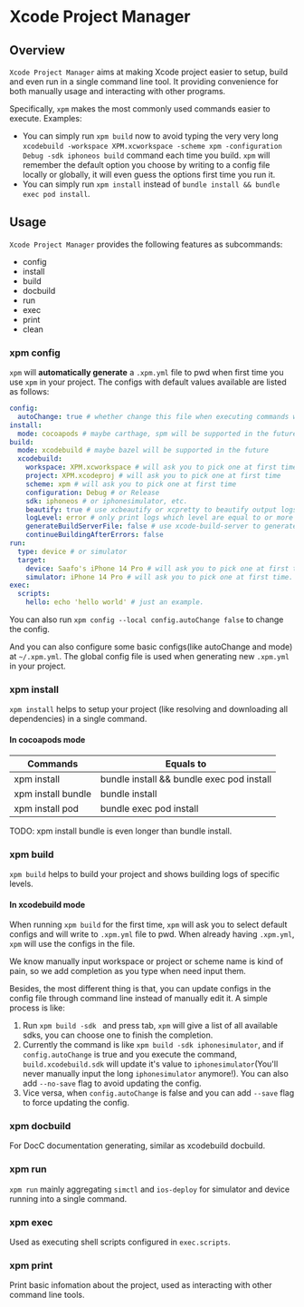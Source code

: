 # Xcode Project Manager

## Overview

`Xcode Project Manager` aims at making Xcode project easier to setup, build and even run in a single command line tool. It providing convenience for both manually usage and interacting with other programs.

Specifically, `xpm` makes the most commonly used commands easier to execute. Examples:

- You can simply run `xpm build` now to avoid typing the very very long `xcodebuild -workspace XPM.xcworkspace -scheme xpm -configuration Debug -sdk iphoneos build` command each time you build. `xpm` will remember the default option you choose by writing to a config file locally or globally, it will even guess the options first time you run it.
- You can simply run `xpm install` instead of `bundle install && bundle exec pod install`.

## Usage

`Xcode Project Manager` provides the following features as subcommands:

- config
- install
- build
- docbuild
- run
- exec
- print
- clean

### xpm config

`xpm` will **automatically generate** a `.xpm.yml` file to pwd when first time you use `xpm` in your project. The configs with default values available are listed as follows:

```yaml
config:
  autoChange: true # whether change this file when executing commands with different configs
install:
  mode: cocoapods # maybe carthage, spm will be supported in the future
build:
  mode: xcodebuild # maybe bazel will be supported in the future
  xcodebuild:
    workspace: XPM.xcworkspace # will ask you to pick one at first time
    project: XPM.xcodeproj # will ask you to pick one at first time
    scheme: xpm # will ask you to pick one at first time
    configuration: Debug # or Release
    sdk: iphoneos # or iphonesimulator, etc.
    beautify: true # use xcbeautify or xcpretty to beautify output logs
    logLevel: error # only print logs which level are equal to or more serious than the given value
    generateBuildServerFile: false # use xcode-build-server to generate buildServer.json file
    continueBuildingAfterErrors: false
run:
  type: device # or simulator
  target:
    device: Saafo's iPhone 14 Pro # will ask you to pick one at first time.
    simulator: iPhone 14 Pro # will ask you to pick one at first time.
exec:
  scripts:
    hello: echo 'hello world' # just an example.
```

You can also run `xpm config --local config.autoChange false` to change the config.

And you can also configure some basic configs(like autoChange and mode) at `~/.xpm.yml`. The global config file is used when generating new `.xpm.yml` in your project.

### xpm install

`xpm install` helps to setup your project (like resolving and downloading all dependencies) in a single command.

#### In cocoapods mode

| Commands           | Equals to                                 |
| ------------------ | ----------------------------------------- |
| xpm install        | bundle install && bundle exec pod install |
| xpm install bundle | bundle install                            |
| xpm install pod    | bundle exec pod install                   |

TODO: xpm install bundle is even longer than bundle install.

### xpm build

`xpm build` helps to build your project and shows building logs of specific levels.

#### In xcodebuild mode

When running `xpm build` for the first time, `xpm` will ask you to select default configs and will write to `.xpm.yml` file to pwd. When already having `.xpm.yml`, `xpm` will use the configs in the file.

We know manually input workspace or project or scheme name is kind of pain, so we add completion as you type <tab> when need input them.

Besides, the most different thing is that, you can update configs in the config file through command line instead of manually edit it. A simple process is like:

1. Run `xpm build -sdk ` and press tab, `xpm` will give a list of all available sdks, you can choose one to finish the completion.
2. Currently the command is like `xpm build -sdk iphonesimulator`, and if `config.autoChange` is true and you execute the command, `build.xcodebuild.sdk` will update it's value to `iphonesimulator`(You'll never manually input the long `iphonesimulator` anymore!). You can also add `--no-save` flag to avoid updating the config.
3. Vice versa, when `config.autoChange` is false and you can add `--save` flag to force updating the config.

### xpm docbuild

For DocC documentation generating, similar as xcodebuild docbuild.

### xpm run

`xpm run` mainly aggregating `simctl` and `ios-deploy` for simulator and device running into a single command.

### xpm exec

Used as executing shell scripts configured in `exec.scripts`.

### xpm print

Print basic infomation about the project, used as interacting with other command line tools.
